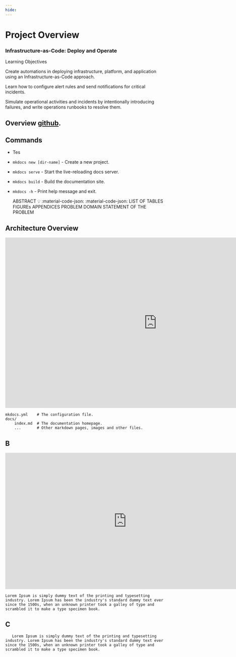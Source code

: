 ```yaml
---
hide:
---
```

# Project Overview
### Infrastructure-as-Code: Deploy and Operate

Learning Objectives

Create automations in deploying infrastructure, platform, and application using an Infrastructure-as-Code approach.

Learn how to configure alert rules and send notifications for critical incidents.

Simulate operational activities and incidents by intentionally introducing failures, and write operations runbooks to resolve them.

## Overview [github](https://www.github.com).

## Commands


* Tes
* `mkdocs new [dir-name]` - Create a new project.
* `mkdocs serve` - Start the live-reloading docs server.
* `mkdocs build` - Build the documentation site.
* `mkdocs -h` - Print help message and exit.

    ABSTRACT :bulb: :material-code-json: :material-code-json:
    LIST OF TABLES
    FIGUREs
    APPENDICES
    PROBLEM DOMAIN
    STATEMENT OF THE PROBLEM

## Architecture Overview
<iframe width="960" height="540" src="https://miro.com/app/live-embed/uXjVLN_peRk=/?moveToViewport=-25400,-6026,7748,3825&embedId=949030553228" frameborder="0" scrolling="no" allow="fullscreen; clipboard-read; clipboard-write" allowfullscreen></iframe>

    mkdocs.yml    # The configuration file.
    docs/
        index.md  # The documentation homepage.
        ...       # Other markdown pages, images and other files.

## B
<iframe width="768" height="432" src="https://miro.com/app/live-embed/uXjVLNWJhdc=/?moveToViewport=4868,-4256,1890,1223&embedId=459987210693" frameborder="0" scrolling="no" allow="fullscreen; clipboard-read; clipboard-write" allowfullscreen></iframe>

    Lorem Ipsum is simply dummy text of the printing and typesetting industry. Lorem Ipsum has been the industry's standard dummy text ever since the 1500s, when an unknown printer took a galley of type and scrambled it to make a type specimen book.

## C

       Lorem Ipsum is simply dummy text of the printing and typesetting industry. Lorem Ipsum has been the industry's standard dummy text ever since the 1500s, when an unknown printer took a galley of type and scrambled it to make a type specimen book.

